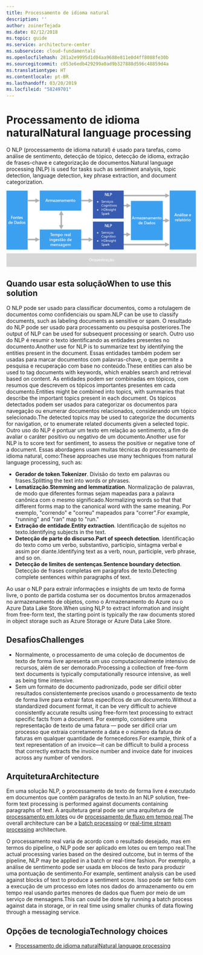 ```yaml
---
title: Processamento de idioma natural
description: ''
author: zoinerTejada
ms.date: 02/12/2018
ms.topic: guide
ms.service: architecture-center
ms.subservice: cloud-fundamentals
ms.openlocfilehash: 281a2e9995d1d04aa9688e811e0d4ff8088fe30b
ms.sourcegitcommit: c053e6edb429299a0ad9b327888d596c48859d4a
ms.translationtype: HT
ms.contentlocale: pt-BR
ms.lasthandoff: 03/20/2019
ms.locfileid: "58249701"
---
```

# <a name="natural-language-processing"></a><span data-ttu-id="c3582-102">Processamento de idioma natural</span><span class="sxs-lookup"><span data-stu-id="c3582-102">Natural language processing</span></span>

<span data-ttu-id="c3582-103">O NLP (processamento de idioma natural) é usado para tarefas, como análise de sentimento, detecção de tópico, detecção de idioma, extração de frases-chave e categorização de documentos.</span><span class="sxs-lookup"><span data-stu-id="c3582-103">Natural language processing (NLP) is used for tasks such as sentiment analysis, topic detection, language detection, key phrase extraction, and document categorization.</span></span>

![Diagrama de um pipeline de processamento de idioma natural](./images/nlp-pipeline.png)

## <a name="when-to-use-this-solution"></a><span data-ttu-id="c3582-105">Quando usar esta solução</span><span class="sxs-lookup"><span data-stu-id="c3582-105">When to use this solution</span></span>

<span data-ttu-id="c3582-106">O NLP pode ser usado para classificar documentos, como a rotulagem de documentos como confidenciais ou spam.</span><span class="sxs-lookup"><span data-stu-id="c3582-106">NLP can be use to classify documents, such as labeling documents as sensitive or spam.</span></span> <span data-ttu-id="c3582-107">O resultado do NLP pode ser usado para processamento ou pesquisa posteriores.</span><span class="sxs-lookup"><span data-stu-id="c3582-107">The output of NLP can be used for subsequent processing or search.</span></span> <span data-ttu-id="c3582-108">Outro uso do NLP é resumir o texto identificando as entidades presentes no documento.</span><span class="sxs-lookup"><span data-stu-id="c3582-108">Another use for NLP is to summarize text by identifying the entities present in the document.</span></span> <span data-ttu-id="c3582-109">Essas entidades também podem ser usadas para marcar documentos com palavras-chave, o que permite a pesquisa e recuperação com base no conteúdo.</span><span class="sxs-lookup"><span data-stu-id="c3582-109">These entities can also be used to tag documents with keywords, which enables search and retrieval based on content.</span></span> <span data-ttu-id="c3582-110">As entidades podem ser combinadas em tópicos, com resumos que descrevem os tópicos importantes presentes em cada documento.</span><span class="sxs-lookup"><span data-stu-id="c3582-110">Entities might be combined into topics, with summaries that describe the important topics present in each document.</span></span> <span data-ttu-id="c3582-111">Os tópicos detectados podem ser usados para categorizar os documentos para navegação ou enumerar documentos relacionados, considerando um tópico selecionado.</span><span class="sxs-lookup"><span data-stu-id="c3582-111">The detected topics may be used to categorize the documents for navigation, or to enumerate related documents given a selected topic.</span></span> <span data-ttu-id="c3582-112">Outro uso do NLP é pontuar um texto em relação ao sentimento, a fim de avaliar o caráter positivo ou negativo de um documento.</span><span class="sxs-lookup"><span data-stu-id="c3582-112">Another use for NLP is to score text for sentiment, to assess the positive or negative tone of a document.</span></span> <span data-ttu-id="c3582-113">Essas abordagens usam muitas técnicas do processamento de idioma natural, como:</span><span class="sxs-lookup"><span data-stu-id="c3582-113">These approaches use many techniques from natural language processing, such as:</span></span>

- <span data-ttu-id="c3582-114">**Gerador de token**.</span><span class="sxs-lookup"><span data-stu-id="c3582-114">**Tokenizer**.</span></span> <span data-ttu-id="c3582-115">Divisão do texto em palavras ou frases.</span><span class="sxs-lookup"><span data-stu-id="c3582-115">Splitting the text into words or phrases.</span></span>
- <span data-ttu-id="c3582-116">**Lematização**.</span><span class="sxs-lookup"><span data-stu-id="c3582-116">**Stemming and lemmatization**.</span></span> <span data-ttu-id="c3582-117">Normalização de palavras, de modo que diferentes formas sejam mapeadas para a palavra canônica com o mesmo significado.</span><span class="sxs-lookup"><span data-stu-id="c3582-117">Normalizing words so that that different forms map to the canonical word with the same meaning.</span></span> <span data-ttu-id="c3582-118">Por exemplo, "correndo" e "correu" mapeados para "correr".</span><span class="sxs-lookup"><span data-stu-id="c3582-118">For example, "running" and "ran" map to "run."</span></span>
- <span data-ttu-id="c3582-119">**Extração de entidade**.</span><span class="sxs-lookup"><span data-stu-id="c3582-119">**Entity extraction**.</span></span> <span data-ttu-id="c3582-120">Identificação de sujeitos no texto.</span><span class="sxs-lookup"><span data-stu-id="c3582-120">Identifying subjects in the text.</span></span>
- <span data-ttu-id="c3582-121">**Detecção de parte do discurso**.</span><span class="sxs-lookup"><span data-stu-id="c3582-121">**Part of speech detection**.</span></span> <span data-ttu-id="c3582-122">Identificação do texto como um verbo, substantivo, particípio, sintagma verbal e assim por diante.</span><span class="sxs-lookup"><span data-stu-id="c3582-122">Identifying text as a verb, noun, participle, verb phrase, and so on.</span></span>
- <span data-ttu-id="c3582-123">**Detecção de limites de sentenças**.</span><span class="sxs-lookup"><span data-stu-id="c3582-123">**Sentence boundary detection**.</span></span> <span data-ttu-id="c3582-124">Detecção de frases completas em parágrafos de texto.</span><span class="sxs-lookup"><span data-stu-id="c3582-124">Detecting complete sentences within paragraphs of text.</span></span>

<span data-ttu-id="c3582-125">Ao usar o NLP para extrair informações e insights de um texto de forma livre, o ponto de partida costuma ser os documentos brutos armazenados no armazenamento de objetos, como o Armazenamento do Azure ou o Azure Data Lake Store.</span><span class="sxs-lookup"><span data-stu-id="c3582-125">When using NLP to extract information and insight from free-form text, the starting point is typically the raw documents stored in object storage such as Azure Storage or Azure Data Lake Store.</span></span>

## <a name="challenges"></a><span data-ttu-id="c3582-126">Desafios</span><span class="sxs-lookup"><span data-stu-id="c3582-126">Challenges</span></span>

- <span data-ttu-id="c3582-127">Normalmente, o processamento de uma coleção de documentos de texto de forma livre apresenta um uso computacionalmente intensivo de recursos, além de ser demorado.</span><span class="sxs-lookup"><span data-stu-id="c3582-127">Processing a collection of free-form text documents is typically computationally resource intensive, as well as being time intensive.</span></span>
- <span data-ttu-id="c3582-128">Sem um formato de documento padronizado, pode ser difícil obter resultados consistentemente precisos usando o processamento de texto de forma livre para extrair fatos específicos de um documento.</span><span class="sxs-lookup"><span data-stu-id="c3582-128">Without a standardized document format, it can be very difficult to achieve consistently accurate results using free-form text processing to extract specific facts from a document.</span></span> <span data-ttu-id="c3582-129">Por exemplo, considere uma representação de texto de uma fatura &mdash; pode ser difícil criar um processo que extraia corretamente a data e o número da fatura de faturas em qualquer quantidade de fornecedores.</span><span class="sxs-lookup"><span data-stu-id="c3582-129">For example, think of a text representation of an invoice&mdash;it can be difficult to build a process that correctly extracts the invoice number and invoice date for invoices across any number of vendors.</span></span>

## <a name="architecture"></a><span data-ttu-id="c3582-130">Arquitetura</span><span class="sxs-lookup"><span data-stu-id="c3582-130">Architecture</span></span>

<span data-ttu-id="c3582-131">Em uma solução NLP, o processamento de texto de forma livre é executado em documentos que contêm parágrafos de texto.</span><span class="sxs-lookup"><span data-stu-id="c3582-131">In an NLP solution, free-form text processing is performed against documents containing paragraphs of text.</span></span> <span data-ttu-id="c3582-132">A arquitetura geral pode ser uma arquitetura de [processamento em lotes](../big-data/batch-processing.md) ou de [processamento de fluxo em tempo real](../big-data/real-time-processing.md).</span><span class="sxs-lookup"><span data-stu-id="c3582-132">The overall architecture can be a [batch processing](../big-data/batch-processing.md) or [real-time stream processing](../big-data/real-time-processing.md) architecture.</span></span>

<span data-ttu-id="c3582-133">O processamento real varia de acordo com o resultado desejado, mas em termos do pipeline, o NLP pode ser aplicado em lotes ou em tempo real.</span><span class="sxs-lookup"><span data-stu-id="c3582-133">The actual processing varies based on the desired outcome, but in terms of the pipeline, NLP may be applied in a batch or real-time fashion.</span></span> <span data-ttu-id="c3582-134">Por exemplo, a análise de sentimento pode ser usada em blocos de texto para produzir uma pontuação de sentimento.</span><span class="sxs-lookup"><span data-stu-id="c3582-134">For example, sentiment analysis can be used against blocks of text to produce a sentiment score.</span></span> <span data-ttu-id="c3582-135">Isso pode ser feito com a execução de um processo em lotes nos dados do armazenamento ou em tempo real usando partes menores de dados que fluem por meio de um serviço de mensagens.</span><span class="sxs-lookup"><span data-stu-id="c3582-135">This can could be done by running a batch process against data in storage, or in real time using smaller chunks of data flowing through a messaging service.</span></span>

## <a name="technology-choices"></a><span data-ttu-id="c3582-136">Opções de tecnologia</span><span class="sxs-lookup"><span data-stu-id="c3582-136">Technology choices</span></span>

- [<span data-ttu-id="c3582-137">Processamento de idioma natural</span><span class="sxs-lookup"><span data-stu-id="c3582-137">Natural language processing</span></span>](../technology-choices/natural-language-processing.md)
